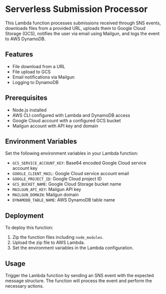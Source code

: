 # Serverless Submission Processor

This Lambda function processes submissions received through SNS events, downloads files from a provided URL, uploads them to Google Cloud Storage (GCS), notifies the user via email using Mailgun, and logs the event to AWS DynamoDB.

## Features

- File download from a URL
- File upload to GCS
- Email notifications via Mailgun
- Logging to DynamoDB

## Prerequisites

- Node.js installed
- AWS CLI configured with Lambda and DynamoDB access
- Google Cloud account with a configured GCS bucket
- Mailgun account with API key and domain

## Environment Variables

Set the following environment variables in your Lambda function:

- `GCS_SERVICE_ACCOUNT_KEY`: Base64 encoded Google Cloud service account key
- `GOOGLE_CLIENT_MAIL`: Google Cloud service account email
- `GOOGLE_PROJECT_ID`: Google Cloud project ID
- `GCS_BUCKET_NAME`: Google Cloud Storage bucket name
- `MAILGUN_API_KEY`: Mailgun API key
- `MAILGUN_DOMAIN`: Mailgun domain
- `DYNAMODB_TABLE_NAME`: AWS DynamoDB table name

## Deployment

To deploy this function:

1. Zip the function files including `node_modules`.
2. Upload the zip file to AWS Lambda.
3. Set the environment variables in the Lambda configuration.

## Usage

Trigger the Lambda function by sending an SNS event with the expected message structure. The function will process the event and perform the necessary actions.
